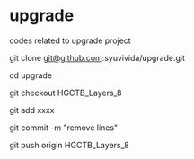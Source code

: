 upgrade
=======

codes related to upgrade project

git clone git@github.com:syuvivida/upgrade.git

cd upgrade

git checkout HGCTB_Layers_8

git add xxxx

git commit -m "remove lines"

git push origin HGCTB_Layers_8

